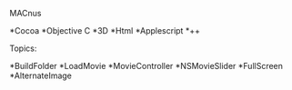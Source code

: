MACnus

*Cocoa
*Objective C
*3D
*Html
*Applescript
*++

Topics:

*BuildFolder
*LoadMovie
*MovieController
*NSMovieSlider
*FullScreen
*AlternateImage
